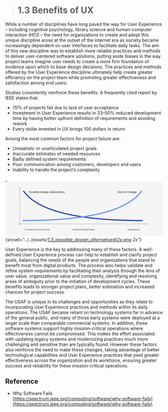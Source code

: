 > # **1.3** Benefits of UX

While a number of disciplines have long paved the way for User Experience – including cognitive psychology, library science and human-computer interaction (HCI) – the need for organizations to create and adopt this unique discipline arose at the outset of the internet era as society became increasingly dependent on user interfaces to facilitate daily tasks. The aim of this new discipline was to establish more reliable practices and methods to deliver user-centered software solutions, putting aside biases in the way project teams imagine user needs to create a more firm foundation of evidence upon which to base design decisions. The practices and methods offered by the User Experience discipline ultimately help create greater efficiency on the project team while promoting greater effectiveness and satisfaction among end users.

Studies consistently reinforce these benefits. A frequently cited report by IEEE states that:

- 70% of projects fail due to lack of user acceptance
- Investment in User Experience results in 33–50% reduced development time by having better upfront definition of requirements and avoiding rework
- Every dollar invested in UX brings 100 dollars in return

Among the most common factors for project failure are:

- Unrealistic or unarticulated project goals
- Inaccurate estimates of needed resources
- Badly defined system requirements´
- Poor communication among customers, developers and users
- Inability to handle the project’s complexity

_![1.3](../_assets/1.3_possible_design_alternative.png){srcset="../../_assets/1.3_possible_design_alternative@2x.png 2x"}_

User Experience is the key to addressing many of these factors. A well-defined User Experience process can help to establish and clarify project goals, balancing the needs of the people and organizations that stand to benefit most from digital products. The process also helps validate and refine system requirements by facilitating their analysis through the lens of user value, organizational value and complexity, identifying and resolving areas of ambiguity prior to the initiation of development cycles. These benefits leads to stronger project plans, better estimation and increased chances for project success. 

The USAF is unique in its challenges and opportunities as they relate to incorporating User Experience practices and methods within its daily operations. The USAF became reliant on technology systems far in advance of the general public, and many of those early systems were deployed at a larger scale than comparable commercial systems.  In addition, these software systems support highly mission-critical operations where effectiveness cannot be compromised. This makes the effort associated with updating legacy systems and modernizing practices much more challenging and sensitive than are typically found. However these factors also reinforce the need to make these changes, taking advantage of better technological capabilities and User Experience practices that yield greater effectiveness across the organization and its workforce, ensuring greater success and reliability for these mission-critical operations.

## Reference

- Why Software Fails [https://spectrum.ieee.org/computing/software/why-software-fails](https://spectrum.ieee.org/computing/software/why-software-fails)




